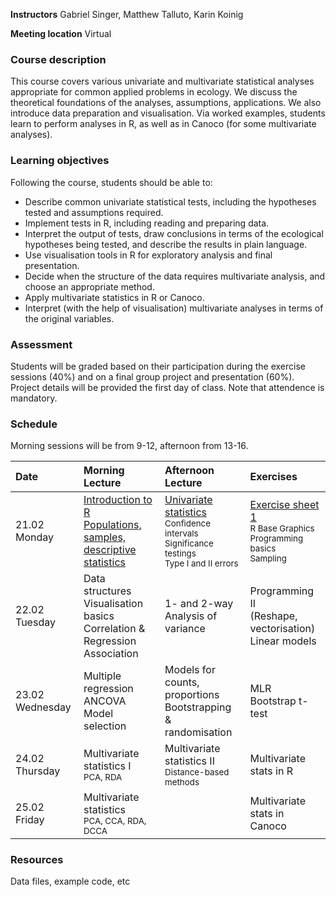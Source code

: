 **Instructors** Gabriel Singer, Matthew Talluto, Karin Koinig

**Meeting location** Virtual

### Course description

This course covers various univariate and multivariate statistical analyses appropriate for common applied problems in ecology. We discuss the theoretical foundations of the analyses, assumptions, applications. We also introduce data preparation and visualisation. Via worked examples, students learn to perform analyses in R, as well as in Canoco (for some multivariate analyses). 

### Learning objectives
Following the course, students should be able to:

* Describe common univariate statistical tests, including the hypotheses tested and assumptions required.
* Implement tests in R, including reading and preparing data.
* Interpret the output of tests, draw conclusions in terms of the ecological hypotheses being tested, and describe the results in plain language.
* Use visualisation tools in R for exploratory analysis and final presentation.
* Decide when the structure of the data requires multivariate analysis, and choose an appropriate method.
* Apply multivariate statistics in R or Canoco.
* Interpret (with the help of visualisation) multivariate analyses in terms of the original variables.

### Assessment
Students will be graded based on their participation during the exercise sessions (40%) and on a final group project and presentation (60%). Project details will be provided the first day of class. Note that attendence is mandatory.

### Schedule

Morning sessions will be from 9-12, afternoon from 13-16.

|Date  |Morning Lecture|Afternoon Lecture|Exercises |
| :--- |  :---|   :---    | :--- |
|21.02 Monday|[Introduction to R](unit_1/1a_intro_r.html)<br/>[Populations, samples, descriptive statistics](unit_1/1b_population_samples.html)|[Univariate statistics](unit_1/1c_univariate.html)<br/><small>Confidence intervals<br/>Significance testings<br/>Type I and II errors</small>|[Exercise sheet 1](unit_1/worksheet_1.html)<br/><small>R Base Graphics<br/>Programming basics<br/>Sampling</small>|
|22.02 Tuesday|Data structures<br/>Visualisation basics<br/>Correlation & Regression<br/>Association|1- and 2-way Analysis of variance|Programming II<br/>(Reshape, vectorisation)<br/>Linear models|
|23.02 Wednesday|Multiple regression<br/>ANCOVA<br/>Model selection|Models for counts, proportions<br/>Bootstrapping & randomisation|MLR<br/>Bootstrap t-test|
|24.02 Thursday|Multivariate statistics I <br/><small>PCA, RDA</small>|Multivariate statistics II<br/><small>Distance-based methods</small>|Multivariate stats in R|
|25.02 Friday|Multivariate statistics<br/><small>PCA, CCA, RDA, DCCA</small>||Multivariate stats in Canoco|




### Resources

Data files, example code, etc
